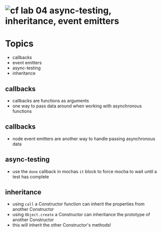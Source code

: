 ![cf](https://i.imgur.com/7v5ASc8.png) lab 04 async-testing, inheritance, event emitters
====

# Topics
* callbacks
* event emitters
* async-testing
* inheritance

## callbacks
* callbacks are functions as arguments
* one way to pass data around when working with asynchronous functions

## callbacks
* node event emitters are another way to handle passing asynchronous data

## async-testing
* use the `done` callback in mochas `it` block to force mocha to wait until a test has complete

## inheritance
* using `call` a Constructor function can inherit the properties from another Constructor
* using `Object.create` a Constructor can inheritance the prototype of another Constructor
 * this will inherit the other Constructor's methods!
